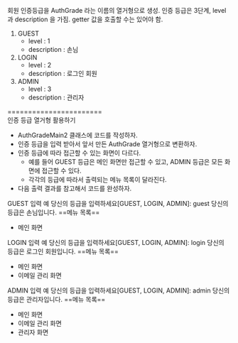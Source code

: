 회원 인증등급을 AuthGrade 라는 이름의 열거형으로 생성.
인증 등급은 3단계, level 과 description 을 가짐.
getter 값을 호출할 수는 있어야 함.

1. GUEST
    - level : 1
    - description : 손님
2. LOGIN
    - level : 2
    - description : 로그인 회원
3. ADMIN
    - level : 3
    - description : 관리자

=======================<br>
인증 등급 열거형 활용하기

- AuthGradeMain2 클래스에 코드를 작성하자.
- 인증 등급을 입력 받아서 앞서 만든 AuthGrade 열거형으로 변환하자.
- 인증 등급에 따라 접근할 수 있는 화면이 다르다.
    - 예를 들어 GUEST 등급은 메인 화면만 접근할 수 있고, ADMIN 등급은 모든 화면에 접근할 수 있다.
    - 각각의 등급에 따라서 출력되는 메뉴 목록이 달라진다.
- 다음 출력 결과를 참고해서 코드를 완성하자.

GUEST 입력 예
당신의 등급을 입력하세요[GUEST, LOGIN, ADMIN]: guest
당신의 등급은 손님입니다.
==메뉴 목록==
- 메인 화면

LOGIN 입력 예
당신의 등급을 입력하세요[GUEST, LOGIN, ADMIN]: login
당신의 등급은 로그인 회원입니다.
==메뉴 목록==
- 메인 화면
- 이메일 관리 화면

ADMIN 입력 예
당신의 등급을 입력하세요[GUEST, LOGIN, ADMIN]: admin
당신의 등급은 관리자입니다.
==메뉴 목록==
- 메인 화면
- 이메일 관리 화면
- 관리자 화면
